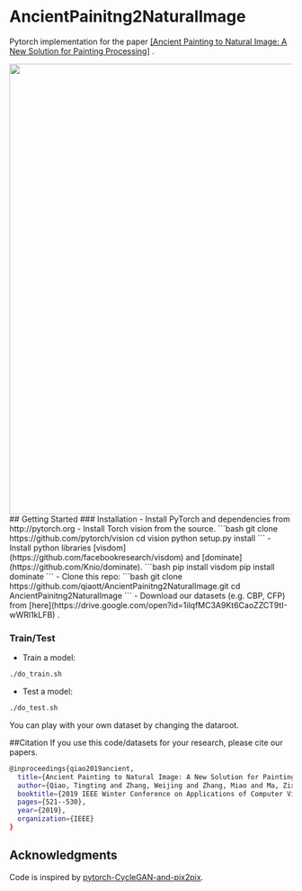 # AncientPainitng2NaturalImage
Pytorch implementation for the paper [[Ancient Painting to Natural Image: A New Solution for Painting Processing]](https://arxiv.org/pdf/1901.00224.pdf) .

<img src="https://github.com/qiaott/AncientPainitng2NaturalImage/images/example.jpg" width="800"/>
## Getting Started
### Installation
- Install PyTorch and dependencies from http://pytorch.org
- Install Torch vision from the source.
```bash
git clone https://github.com/pytorch/vision
cd vision
python setup.py install
```
- Install python libraries [visdom](https://github.com/facebookresearch/visdom) and [dominate](https://github.com/Knio/dominate).
```bash
pip install visdom
pip install dominate
```
- Clone this repo:
```bash
git clone https://github.com/qiaott/AncientPainitng2NaturalImage.git
cd AncientPainitng2NaturalImage
```
- Download our datasets (e.g. CBP, CFP) from [here](https://drive.google.com/open?id=1ilqfMC3A9Kt6CaoZZCT9tI-wWRl1kLFB) .


### Train/Test

- Train a model:
```bash
./do_train.sh
```

- Test a model:
```bash
./do_test.sh
```

You can play with your own dataset by changing the dataroot.

##Citation
If you use this code/datasets for your research, please cite our papers.
```bash
@inproceedings{qiao2019ancient,
  title={Ancient Painting to Natural Image: A New Solution for Painting Processing},
  author={Qiao, Tingting and Zhang, Weijing and Zhang, Miao and Ma, Zixuan and Xu, Duanqing},
  booktitle={2019 IEEE Winter Conference on Applications of Computer Vision (WACV)},
  pages={521--530},
  year={2019},
  organization={IEEE}
}
```
## Acknowledgments
Code is inspired by [pytorch-CycleGAN-and-pix2pix](https://github.com/junyanz/pytorch-CycleGAN-and-pix2pix).

